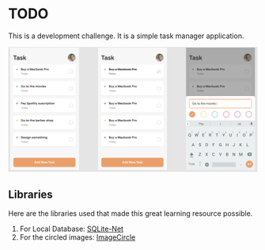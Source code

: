 # TODO

This is a development challenge. It is a simple task manager application. 

![Screens app](Photos/Screens_basic.png)

## Libraries

Here are the libraries used that made this great learning resource possible.

1) For Local Database: [SQLite-Net](https://github.com/praeclarum/sqlite-net)
3) For the circled images: [ImageCircle](https://github.com/jamesmontemagno/ImageCirclePlugin)
